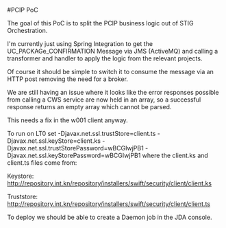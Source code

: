 #PCIP PoC

The goal of this PoC is to split the PCIP business logic out of STIG Orchestration.

I'm currently just using Spring Integration to get the UC_PACKAGe_CONFIRMATION Message via JMS (ActiveMQ) and calling a transformer and handler to apply the logic from the relevant projects.

Of course it should be simple to switch it to consume the message via an HTTP post removing the need for a broker.

We are still having an issue where it looks like the error responses possible from calling a CWS service are now held in an array, so a successful response returns an empty array which cannot be parsed.

This needs a fix in the w001 client anyway.

To run on LT0 set -Djavax.net.ssl.trustStore=client.ts -Djavax.net.ssl.keyStore=client.ks -Djavax.net.ssl.trustStorePassword=wBCGIwjPB1 -Djavax.net.ssl.keyStorePassword=wBCGIwjPB1
 where the client.ks and client.ts files come from:

 Keystore: http://repository.int.kn/repository/installers/swift/security/client/client.ks
 
 Truststore:  http://repository.int.kn/repository/installers/swift/security/client/client.ts
 
 To deploy we should be able to create a Daemon job in the JDA console.